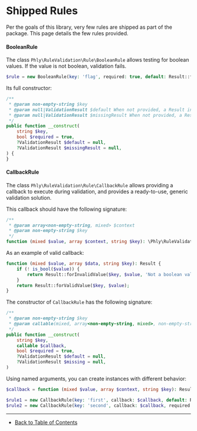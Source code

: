 # Shipped Rules

Per the goals of this library, very few rules are shipped as part of the package.
This page details the few rules provided.

#### BooleanRule

The class `Phly\RuleValidation\Rule\BooleanRule` allows testing for boolean values.
If the value is not boolean, validation fails.

```php
$rule = new BooleanRule(key: 'flag', required: true, default: Result::forValidValue('flag', true));
```

Its full constructor:

```php
/**
 * @param non-empty-string $key
 * @param null|ValidationResult $default When not provided, a Result instance with value false is used
 * @param null|ValidationResult $missingResult When not provided, a Result instance is used
 */
public function __construct(
    string $key,
    bool $required = true,
    ?ValidationResult $default = null,
    ?ValidationResult $missingResult = null,
) {
}
```

#### CallbackRule

The class `Phly\RuleValidation\Rule\CallbackRule` allows providing a callback to execute during validation, and provides a ready-to-use, generic validation solution.

This callback should have the following signature:

```php
/**
 * @param array<non-empty-string, mixed> $context
 * @param non-empty-string $key
 */
function (mixed $value, array $context, string $key): \Phly\RuleValidation\ValidationResult
```

As an example of valid callback:

```php
function (mixed $value, array $data, string $key): Result {
    if (! is_bool($value)) {
        return Result::forInvalidValue($key, $value, 'Not a boolean value');
    }
    return Result::forValidValue($key, $value);
}
```

The constructor of `CallbackRule` has the following signature:

```php
/**
 * @param non-empty-string $key
 * @param callable(mixed, array<non-empty-string, mixed>, non-empty-string): ValidationResult $callback
 */
public function __construct(
    string $key,
    callable $callback,
    bool $required = true,
    ?ValidationResult $default = null,
    ?ValidationResult $missing = null,
)
```

Using named arguments, you can create instances with different behavior:

```php
$callback = function (mixed $value, array $context, string $key): Result { /* ... */ };

$rule1 = new CallbackRule(key: 'first', callback: $callback, default: Result::forValidValue('first', 'string'));
$rule2 = new CallbackRule(key: 'second', callback: $callback, required: false);
```

-----

- [Back to Table of Contents](../README.md)

